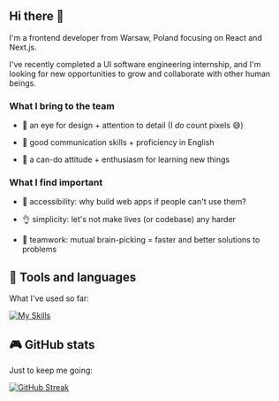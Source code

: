 ## Hi there 👋

I'm a frontend developer from Warsaw, Poland focusing on React and Next.js.

I've recently completed a UI software engineering internship, and I'm looking for new opportunities to grow and collaborate with other human beings.

### What I bring to the team

- 👀 an eye for design + attention to detail (I *do* count pixels 😅)

- 💬 good communication skills + proficiency in English

- 🔧 a can-do attitude + enthusiasm for learning new things

### What I find important

- 🦾 accessibility: why build web apps if people can't use them?

- 👌 simplicity: let's not make lives (or codebase) any harder

- 🧠 teamwork: mutual brain-picking = faster and better solutions to problems

## 🎨 Tools and languages

What I've used so far:

[![My Skills](https://skillicons.dev/icons?i=html,css,js,ts,react,redux,nextjs,styledcomponents,sass,tailwind,git,firebase,vscode,figma)](https://skillicons.dev)

## 🎮 GitHub stats

Just to keep me going:

[![GitHub Streak](https://streak-stats.demolab.com?user=double-vee&theme=ocean-gradient&hide_border=true)](https://git.io/streak-stats)


<!--
**double-vee/double-vee** is a ✨ _special_ ✨ repository because its `README.md` (this file) appears on your GitHub profile.

Here are some ideas to get you started:

- 🔭 I’m currently working on ...
- 🌱 I’m currently learning ...
- 👯 I’m looking to collaborate on ...
- 🤔 I’m looking for help with ...
- 💬 Ask me about ...
- 📫 How to reach me: ...
- 😄 Pronouns: ...
- ⚡ Fun fact: ...
-->
